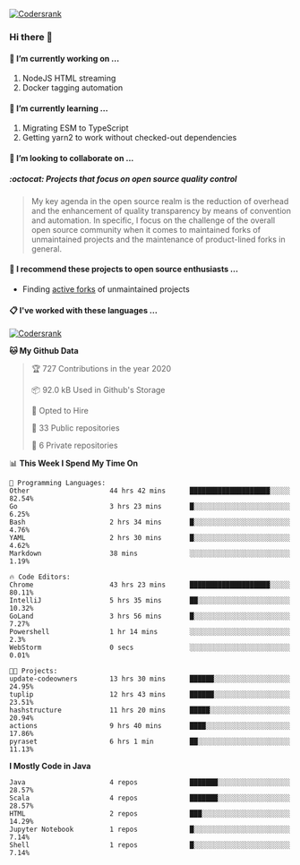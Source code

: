 [![Codersrank](https://cdn.image4.io/matfax/c_scale,w_540/codersrank.png)](https://profile.codersrank.io/user/matfax)

### Hi there 👋

#### 🔭 I’m currently working on ...

1. NodeJS HTML streaming
1. Docker tagging automation

#### 🌱 I’m currently learning ...

1. Migrating ESM to TypeScript
1. Getting yarn2 to work without checked-out dependencies

#### 👯 I’m looking to collaborate on ...

##### :octocat: Projects that focus on open source quality control
> My key agenda in the open source realm is the reduction of overhead and the enhancement of quality transparency by means of convention and automation. In specific, I focus on the challenge of the overall open source community when it comes to maintained forks of unmaintained projects and the maintenance of product-lined forks in general.

#### :rocket: I recommend these projects to open source enthusiasts ...

* Finding [active forks](https://github.com/techgaun/active-forks) of unmaintained projects

#### :clipboard: I've worked with these languages ...

[![Codersrank](https://cdn.image4.io/matfax/c_scale,w_760/languages.png)](https://profile.codersrank.io/user/matfax)

<!--START_SECTION:waka-->
**🐱 My Github Data** 

> 🏆 727 Contributions in the year 2020
 > 
> 📦 92.0 kB Used in Github's Storage 
 > 
> 💼 Opted to Hire
 > 
> 📜 33 Public repositories
 > 
> 🔑 6 Private repositories 

📊 **This Week I Spend My Time On** 

```text
💬 Programming Languages: 
Other                    44 hrs 42 mins      ████████████████████░░░░░   82.54% 
Go                       3 hrs 23 mins       █░░░░░░░░░░░░░░░░░░░░░░░░   6.25% 
Bash                     2 hrs 34 mins       █░░░░░░░░░░░░░░░░░░░░░░░░   4.76% 
YAML                     2 hrs 30 mins       █░░░░░░░░░░░░░░░░░░░░░░░░   4.62% 
Markdown                 38 mins             ░░░░░░░░░░░░░░░░░░░░░░░░░   1.19%

🔥 Code Editors: 
Chrome                   43 hrs 23 mins      ████████████████████░░░░░   80.11% 
IntelliJ                 5 hrs 35 mins       ██░░░░░░░░░░░░░░░░░░░░░░░   10.32% 
GoLand                   3 hrs 56 mins       █░░░░░░░░░░░░░░░░░░░░░░░░   7.27% 
Powershell               1 hr 14 mins        ░░░░░░░░░░░░░░░░░░░░░░░░░   2.3% 
WebStorm                 0 secs              ░░░░░░░░░░░░░░░░░░░░░░░░░   0.01%

🐱‍💻 Projects: 
update-codeowners        13 hrs 30 mins      ██████░░░░░░░░░░░░░░░░░░░   24.95% 
tuplip                   12 hrs 43 mins      ██████░░░░░░░░░░░░░░░░░░░   23.51% 
hashstructure            11 hrs 20 mins      █████░░░░░░░░░░░░░░░░░░░░   20.94% 
actions                  9 hrs 40 mins       ████░░░░░░░░░░░░░░░░░░░░░   17.86% 
pyraset                  6 hrs 1 min         ██░░░░░░░░░░░░░░░░░░░░░░░   11.13%

```

**I Mostly Code in Java** 

```text
Java                     4 repos             ███████░░░░░░░░░░░░░░░░░░   28.57% 
Scala                    4 repos             ███████░░░░░░░░░░░░░░░░░░   28.57% 
HTML                     2 repos             ███░░░░░░░░░░░░░░░░░░░░░░   14.29% 
Jupyter Notebook         1 repos             █░░░░░░░░░░░░░░░░░░░░░░░░   7.14% 
Shell                    1 repos             █░░░░░░░░░░░░░░░░░░░░░░░░   7.14%

```



<!--END_SECTION:waka-->

<!--
**matfax/matfax** is a ✨ _special_ ✨ repository because its `README.md` (this file) appears on your GitHub profile.

Here are some ideas to get you started:

- 🔭 I’m currently working on ...
- 🌱 I’m currently learning ...
- 👯 I’m looking to collaborate on ...
- 🤔 I’m looking for help with ...
- 💬 Ask me about ...
- 📫 How to reach me: ...
- 😄 Pronouns: ...
- ⚡ Fun fact: ...
-->
